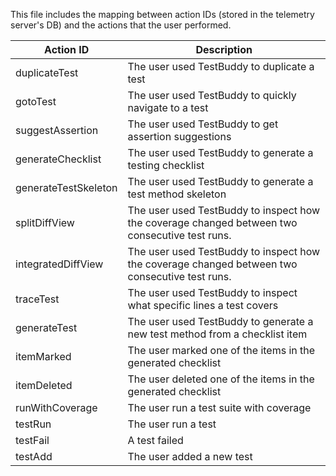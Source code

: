 This file includes the mapping between action IDs (stored in the telemetry server's DB) and the actions
that the user performed.

| Action ID            | Description                                                                                     |
|----------------------|-------------------------------------------------------------------------------------------------|
| duplicateTest        | The user used TestBuddy to duplicate a test                                                     |
| gotoTest             | The user used TestBuddy to quickly navigate to a test                                           |
| suggestAssertion     | The user used TestBuddy to get assertion suggestions                                            |
| generateChecklist    | The user used TestBuddy to generate a testing checklist                                         |
| generateTestSkeleton | The user used TestBuddy to generate a test method skeleton                                      |
| splitDiffView        | The user used TestBuddy to inspect how the coverage changed between two consecutive test runs.  |
| integratedDiffView   | The user used TestBuddy to inspect how the coverage changed between two consecutive test runs.  |
| traceTest            | The user used TestBuddy to inspect what specific lines a test covers                            |
| generateTest         | The user used TestBuddy to generate a new test method from a checklist item                     |
| itemMarked           | The user marked one of the items in the generated checklist                                     |
| itemDeleted          | The user deleted one of the items in the generated checklist                                    |
| runWithCoverage      | The user run a test suite with coverage                                                         |
| testRun              | The user run a test                                                                             |
| testFail             | A test failed                                                                                   |
| testAdd              | The user added a new test                                                                       |                                                                                 |                                                                                |